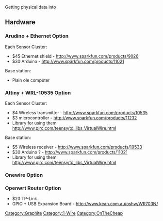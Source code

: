 Getting physical data into <Graphite>

Hardware
--------

### Arudino + Ethernet Option

Each Sensor Cluster:

-   \$45 Ethernet shield - <http://www.sparkfun.com/products/9026>
-   \$30 Arduino - <http://www.sparkfun.com/products/11021>

Base station:

-   Plain ole computer

### Attiny + WRL-10535 Option

Each Sensor Cluster:

-   \$4 Wireless transmitter - <http://www.sparkfun.com/products/10535>
-   \$3 microcontroller - <http://www.sparkfun.com/products/11232>
-   Library for using them
    <http://www.pjrc.com/teensy/td_libs_VirtualWire.html>

Base station:

-   \$5 Wireless receiver - <http://www.sparkfun.com/products/10533>
-   \$30 Arduino ? - <http://www.sparkfun.com/products/11021>
-   Library for using them
    <http://www.pjrc.com/teensy/td_libs_VirtualWire.html>

### Onewire Option

### Openwrt Router Option

-   \$20 TP-Link <TL-WR703N>
-   GPIO + USB Expansion Board - <http://www.kean.com.au/oshw/WR703N/>

<Category:Graphite> <Category:1-Wire> <Category:OnTheCheap>
